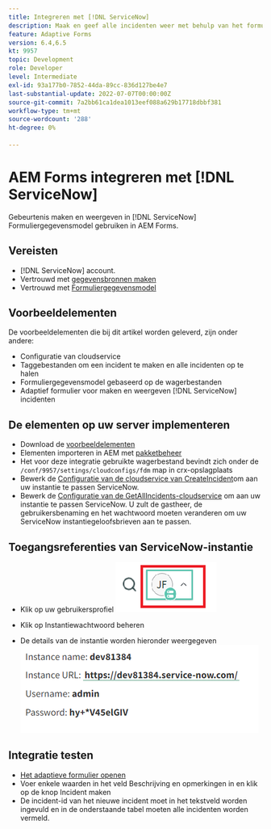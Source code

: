 ```yaml
---
title: Integreren met [!DNL ServiceNow]
description: Maak en geef alle incidenten weer met behulp van het formuliergegevensmodel.
feature: Adaptive Forms
version: 6.4,6.5
kt: 9957
topic: Development
role: Developer
level: Intermediate
exl-id: 93a177b0-7852-44da-89cc-836d127be4e7
last-substantial-update: 2022-07-07T00:00:00Z
source-git-commit: 7a2bb61ca1dea1013eef088a629b17718dbbf381
workflow-type: tm+mt
source-wordcount: '288'
ht-degree: 0%

---
```


# AEM Forms integreren met [!DNL ServiceNow]

Gebeurtenis maken en weergeven in [!DNL ServiceNow] Formuliergegevensmodel gebruiken in AEM Forms.

## Vereisten

* [!DNL ServiceNow] account.
* Vertrouwd met [gegevensbronnen maken](https://experienceleague.adobe.com/docs/experience-manager-learn/forms/ic-web-channel-tutorial/parttwo.html)
* Vertrouwd met [Formuliergegevensmodel](https://experienceleague.adobe.com/docs/experience-manager-65/forms/form-data-model/create-form-data-models.html)

## Voorbeeldelementen

De voorbeeldelementen die bij dit artikel worden geleverd, zijn onder andere:

* Configuratie van cloudservice
* Taggebestanden om een incident te maken en alle incidenten op te halen
* Formuliergegevensmodel gebaseerd op de wagerbestanden
* Adaptief formulier voor maken en weergeven [!DNL ServiceNow] incidenten

## De elementen op uw server implementeren

* Download de [voorbeeldelementen](assets/service-now.zip)
* Elementen importeren in AEM met [pakketbeheer](http://localhost:4502/crx/packmgr/index.jsp)
* Het voor deze integratie gebruikte wagerbestand bevindt zich onder de ```/conf/9957/settings/cloudconfigs/fdm``` map in crx-opslagplaats
* Bewerk de [Configuratie van de cloudservice van CreateIncident](http://localhost:4502/mnt/overlay/fd/fdm/gui/components/admin/fdmcloudservice/properties.html?item=%2Fconf%2F9957%2Fsettings%2Fcloudconfigs%2Ffdm%2Fcreateincident)om aan uw instantie te passen ServiceNow.
* Bewerk de [Configuratie van de GetAllIncidents-cloudservice](http://localhost:4502/mnt/overlay/fd/fdm/gui/components/admin/fdmcloudservice/properties.html?item=%2Fconf%2F9957%2Fsettings%2Fcloudconfigs%2Ffdm%2Fgetallincidents) om aan uw instantie te passen ServiceNow. U zult de gastheer, de gebruikersbenaming en het wachtwoord moeten veranderen om uw ServiceNow instantiegeloofsbrieven aan te passen.

## Toegangsreferenties van ServiceNow-instantie

* Klik op uw gebruikersprofiel
   ![klikken op gebruikersprofiel](assets/snow-1.png)

* Klik op Instantiewachtwoord beheren
* De details van de instantie worden hieronder weergegeven
   ![instantiedetails](assets/snow-3.png)

## Integratie testen

* [Het adaptieve formulier openen](http://localhost:4502/content/dam/formsanddocuments/create-incident-in-service-now/jcr:content?wcmmode=disabled)
* Voer enkele waarden in het veld Beschrijving en opmerkingen in en klik op de knop Incident maken
* De incident-id van het nieuwe incident moet in het tekstveld worden ingevuld en in de onderstaande tabel moeten alle incidenten worden vermeld.
